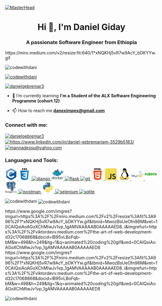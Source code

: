 [![MasterHead](https://www.google.com/imgres?imgurl=https%3A%2F%2Fthumbs.gfycat.com%2FKindDistortedIrrawaddydolphin-size_restricted.gif&tbnid=siTEw_b4w1pCRM&vet=10CAIQxiAoAGoXChMIwJv1vp_1gAMVAAAAAB0AAAAAEDM..i&imgrefurl)](https%3A%2F%2Fgfycat.com%2Fkinddistortedirrawaddydolphin&docid=IzRLwEPRIr0ImM&w=445&h=250&itg=1&q=animated%20coding%20gif&ved=0CAIQxiAoAGoXChMIwJv1vp_1gAMVAAAAAB0AAAAAEDM.gif)
<h1 align="center">Hi 👋, I'm Daniel Giday</h1>
<h3 align="center">A passionate Software Engineer from Ethiopia</h3>
https://miro.medium.com/v2/resize:fit:640/1*xNQKHj5vR7w9AcY_bDKYYw.gif

<p align="left"> <img src="https://komarev.com/ghpvc/?username=codewithdani&label=Profile%20views&color=0e75b6&style=flat" alt="codewithdani" /> </p>

<p align="left"> <a href="https://github.com/ryo-ma/github-profile-trophy"><img src="https://github-profile-trophy.vercel.app/?username=codewithdani" alt="codewithdani" /></a> </p>

<p align="left"> <a href="https://twitter.com/danielgebremar3" target="blank"><img src="https://img.shields.io/twitter/follow/danielgebremar3?logo=twitter&style=for-the-badge" alt="danielgebremar3" /></a> </p>

- 🌱 I’m currently learning **I'm a Student of the ALX Software Engineering Programme (cohort 12)**

- 📫 How to reach me **daneximpex@gmail.com**

<h3 align="left">Connect with me:</h3>
<p align="left">
<a href="https://twitter.com/danielgebremar3" target="blank"><img align="center" src="https://raw.githubusercontent.com/rahuldkjain/github-profile-readme-generator/master/src/images/icons/Social/twitter.svg" alt="danielgebremar3" height="30" width="40" /></a>
<a href="https://linkedin.com/in/https://www.linkedin.com/in/daniel-gebremariam-3529b5183/" target="blank"><img align="center" src="https://raw.githubusercontent.com/rahuldkjain/github-profile-readme-generator/master/src/images/icons/Social/linked-in-alt.svg" alt="https://www.linkedin.com/in/daniel-gebremariam-3529b5183/" height="30" width="40" /></a>
<a href="https://fb.com/mannadessu@yahoo.com" target="blank"><img align="center" src="https://raw.githubusercontent.com/rahuldkjain/github-profile-readme-generator/master/src/images/icons/Social/facebook.svg" alt="mannadessu@yahoo.com" height="30" width="40" /></a>
</p>

<h3 align="left">Languages and Tools:</h3>
<p align="left"> <a href="https://www.cprogramming.com/" target="_blank" rel="noreferrer"> <img src="https://raw.githubusercontent.com/devicons/devicon/master/icons/c/c-original.svg" alt="c" width="40" height="40"/> </a> <a href="https://www.w3schools.com/css/" target="_blank" rel="noreferrer"> <img src="https://raw.githubusercontent.com/devicons/devicon/master/icons/css3/css3-original-wordmark.svg" alt="css3" width="40" height="40"/> </a> <a href="https://www.djangoproject.com/" target="_blank" rel="noreferrer"> <img src="https://cdn.worldvectorlogo.com/logos/django.svg" alt="django" width="40" height="40"/> </a> <a href="https://www.docker.com/" target="_blank" rel="noreferrer"> <img src="https://raw.githubusercontent.com/devicons/devicon/master/icons/docker/docker-original-wordmark.svg" alt="docker" width="40" height="40"/> </a> <a href="https://flask.palletsprojects.com/" target="_blank" rel="noreferrer"> <img src="https://www.vectorlogo.zone/logos/pocoo_flask/pocoo_flask-icon.svg" alt="flask" width="40" height="40"/> </a> <a href="https://git-scm.com/" target="_blank" rel="noreferrer"> <img src="https://www.vectorlogo.zone/logos/git-scm/git-scm-icon.svg" alt="git" width="40" height="40"/> </a> <a href="https://www.w3.org/html/" target="_blank" rel="noreferrer"> <img src="https://raw.githubusercontent.com/devicons/devicon/master/icons/html5/html5-original-wordmark.svg" alt="html5" width="40" height="40"/> </a> <a href="https://developer.mozilla.org/en-US/docs/Web/JavaScript" target="_blank" rel="noreferrer"> <img src="https://raw.githubusercontent.com/devicons/devicon/master/icons/javascript/javascript-original.svg" alt="javascript" width="40" height="40"/> </a> <a href="https://www.linux.org/" target="_blank" rel="noreferrer"> <img src="https://raw.githubusercontent.com/devicons/devicon/master/icons/linux/linux-original.svg" alt="linux" width="40" height="40"/> </a> <a href="https://www.mysql.com/" target="_blank" rel="noreferrer"> <img src="https://raw.githubusercontent.com/devicons/devicon/master/icons/mysql/mysql-original-wordmark.svg" alt="mysql" width="40" height="40"/> </a> <a href="https://www.nginx.com" target="_blank" rel="noreferrer"> <img src="https://raw.githubusercontent.com/devicons/devicon/master/icons/nginx/nginx-original.svg" alt="nginx" width="40" height="40"/> </a> <a href="https://www.postgresql.org" target="_blank" rel="noreferrer"> <img src="https://raw.githubusercontent.com/devicons/devicon/master/icons/postgresql/postgresql-original-wordmark.svg" alt="postgresql" width="40" height="40"/> </a> <a href="https://postman.com" target="_blank" rel="noreferrer"> <img src="https://www.vectorlogo.zone/logos/getpostman/getpostman-icon.svg" alt="postman" width="40" height="40"/> </a> <a href="https://www.python.org" target="_blank" rel="noreferrer"> <img src="https://raw.githubusercontent.com/devicons/devicon/master/icons/python/python-original.svg" alt="python" width="40" height="40"/> </a> <a href="https://www.selenium.dev" target="_blank" rel="noreferrer"> <img src="https://raw.githubusercontent.com/detain/svg-logos/780f25886640cef088af994181646db2f6b1a3f8/svg/selenium-logo.svg" alt="selenium" width="40" height="40"/> </a> <a href="https://www.sqlite.org/" target="_blank" rel="noreferrer"> <img src="https://www.vectorlogo.zone/logos/sqlite/sqlite-icon.svg" alt="sqlite" width="40" height="40"/> </a> </p>

<p><img align="left" src="https://github-readme-stats.vercel.app/api/top-langs?username=codewithdani&show_icons=true&locale=en&layout=compact" alt="codewithdani" /></p>

<p>&nbsp;<img align="center" src="https://github-readme-stats.vercel.app/api?username=codewithdani&show_icons=true&locale=en" alt="codewithdani" /></p>
https://www.google.com/imgres?imgurl=https%3A%2F%2Fmiro.medium.com%2Fv2%2Fresize%3Afit%3A996%2F1*xNQKHj5vR7w9AcY_bDKYYw.gif&tbnid=MwozBsUeOfn96M&vet=10CAIQxiAoAGoXChMIwJv1vp_1gAMVAAAAAB0AAAAAED8..i&imgrefurl=https%3A%2F%2Fviktordevv.medium.com%2Fthe-art-of-web-development-d32c17068868&docid=IB95vLBoFqb-bM&w=498&h=249&itg=1&q=animated%20coding%20gif&ved=0CAIQxiAoAGoXChMIwJv1vp_1gAMVAAAAAB0AAAAAED8
https://www.google.com/imgres?imgurl=https%3A%2F%2Fmiro.medium.com%2Fv2%2Fresize%3Afit%3A996%2F1*xNQKHj5vR7w9AcY_bDKYYw.gif&tbnid=MwozBsUeOfn96M&vet=10CAIQxiAoAGoXChMIwJv1vp_1gAMVAAAAAB0AAAAAED8..i&imgrefurl=https%3A%2F%2Fviktordevv.medium.com%2Fthe-art-of-web-development-d32c17068868&docid=IB95vLBoFqb-bM&w=498&h=249&itg=1&q=animated%20coding%20gif&ved=0CAIQxiAoAGoXChMIwJv1vp_1gAMVAAAAAB0AAAAAED8

<p><img align="center" src="https://github-readme-streak-stats.herokuapp.com/?user=codewithdani&" alt="codewithdani" /></p>
